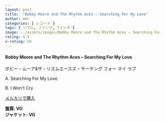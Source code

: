 ```yaml
---
layout: post
title:  "Bobby Moore and The Rhythm Aces – Searching For My Love"
author: mmr
categories: [ レコード ]
tags: [ ソウル, ファンク, 7インチ ]
image: ../assets/images/Bobby Moore and The Rhythm Aces – Searching For My Love.jpg
rating: 4.5
v-rating: VG
---
```


#### Bobby Moore and The Rhythm Aces – Searching For My Love

ボビー・ムーア&ザ・リズムエースズ – サーチング フォー マイ ラブ

A. Searching For My Love

B. I Won't Cry

[メルカリで購入](https://jp.mercari.com/item/m32317600071)

<div class="mt-4 mb-4 d-flex align-items-center">
<strong class="mr-1">盤質: VG</strong>
</div>
<div class="mt-4 mb-4 d-flex align-items-center">
<strong class="mr-1">ジャケット: VG</strong>
</div>
